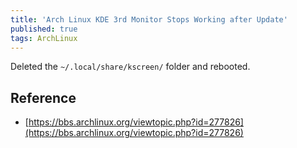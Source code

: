 ```yaml
---
title: 'Arch Linux KDE 3rd Monitor Stops Working after Update'
published: true
tags: ArchLinux
---
```


Deleted the `~/.local/share/kscreen/` folder and rebooted.

## Reference

- [https://bbs.archlinux.org/viewtopic.php?id=277826](https://bbs.archlinux.org/viewtopic.php?id=277826)